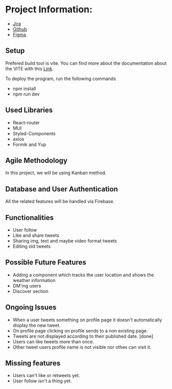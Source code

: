 # Project Information:

- [Jira](https://kml-4291.atlassian.net/projects/T0?selectedItem=com.atlassian.plugins.atlassian-connect-plugin:jira-slack-integration__project-config-page)
- [Github](https://github.com/Clarusway-european-coders/SocialMedia)
- [Figma](https://www.figma.com/file/kyZoAV3MXO3m459of45iEl/Social-Media-Platform?t=BkYMTzj1VvFvamll-0)

## Setup

Prefered build tool is vite. You can find more about the documentation about the VITE with this [Link](https://vitejs.dev/guide/).

To deploy the program, run the following commands

- npm install
- npm run dev

## Used Libraries

- React-router
- MUI
- Styled-Components
- axios
- Formik and Yup

## Agile Methodology

In this project, we will be using Kanban method.

## Database and User Authentication

All the related features will be handled via Firebase.

## Functionalities

- User follow
- Like and share tweets
- Sharing img, text and maybe video format tweets
- Editing old tweets

## Possible Future Features

- Adding a component which tracks the user location and shows the weather information
- DM'ing users
- Discover section

## Ongoing Issues

- When a user tweets something on profile page it doesn't automatically display the new tweet.
- On profile page clicking on profile sends to a non existing page.
- Tweets are not displayed according to their published date. [done]
- Users can like tweets more than once.
- Other tweet users profile name is not visible nor othes can visit it.

## Missing features

- Users can't like or retweets yet.
- User follow isn't a thing yet.
